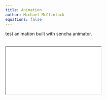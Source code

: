 ```yaml
---
title: Animation
author: Michael McClintock
equations: false
---
```


test animation built with sencha animator.

<br><iframe class="animation-size"
src="/static/test_animation/index.html"></iframe>
